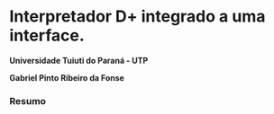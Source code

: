 # **Interpretador D+ integrado a uma interface.**

**Universidade Tuiuti do Paraná - UTP**

**Gabriel Pinto Ribeiro da Fonse**


### Resumo
